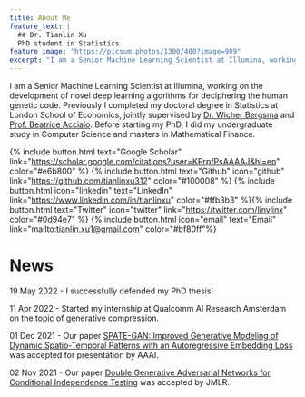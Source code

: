 ```yaml
---
title: About Me
feature_text: |
  ## Dr. Tianlin Xu
  PhD student in Statistics
feature_image: "https://picsum.photos/1300/400?image=989"
excerpt: "I am a Senior Machine Learning Scientist at Illumina, working on the development of novel deep learning algorithms for deciphering the human genetic code.  Previously I completed my doctoral degree in Statistics at London School of Economics, jointly supervised by [Dr. Wicher Bergsma](https://www.lse.ac.uk/Statistics/People/Dr-Wicher-Bergsma) and [Prof. Beatrice Acciaio](http://beatrice-acciaio.net/). Before starting my PhD, I did my undergraduate study in Computer Science and masters in Mathematical Finance. "
---
```


I am a Senior Machine Learning Scientist at Illumina, working on the development of novel deep learning algorithms for deciphering the human genetic code.  Previously I completed my doctoral degree in Statistics at London School of Economics, jointly supervised by [Dr. Wicher Bergsma](https://www.lse.ac.uk/Statistics/People/Dr-Wicher-Bergsma) and [Prof. Beatrice Acciaio](http://beatrice-acciaio.net/). Before starting my PhD, I did my undergraduate study in Computer Science and masters in Mathematical Finance. 

{% include button.html text="Google Scholar" link="https://scholar.google.com/citations?user=KPrpfPsAAAAJ&hl=en" color="#e6b800" %} {% include button.html text="Github" icon="github" link="https://github.com/tianlinxu312" color="#100008" %} {% include button.html icon="linkedin" text="LinkedIn" link="https://www.linkedin.com/in/tianlinxu" color="#ffb3b3" %}{% include button.html text="Twitter" icon="twitter" link="https://twitter.com/linylinx" color="#0d94e7" %} {% include button.html icon="email" text="Email" link="mailto:tianlin.xu1@gmail.com" color="#bf80ff"%}

# News

19 May 2022 - I successfully defended my PhD thesis!
 
11 Apr 2022 - Started my internship at Qualcomm AI Research Amsterdam on the topic of generative compression. 

01 Dec 2021 - Our paper [SPATE-GAN: Improved Generative Modeling of Dynamic Spatio-Temporal Patterns with an Autoregressive Embedding Loss](https://arxiv.org/pdf/2109.15044.pdf) was accepted for presentation by AAAI.  

02 Nov 2021 - Our paper [Double Generative Adversarial Networks for Conditional Independence Testing](https://arxiv.org/pdf/2006.02615.pdf) was accepted by JMLR.  
